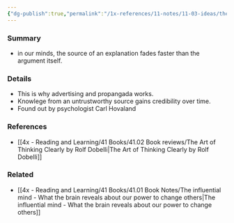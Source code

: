 ```yaml
---
{"dg-publish":true,"permalink":"/1x-references/11-notes/11-03-ideas/the-sleeper-effect/","title":"The sleeper effect","created":"2022-12-26T21:17:44.000+03:00","updated":"2024-02-14T20:18:22.052+03:00"}
---
```



### Summary
- in our minds, the source of an explanation fades faster than the argument itself.

### Details
- This is why advertising and propangada works. 
- Knowlege from an untrustworthy source gains credibility over time.
- Found out by psychologist Carl Hovaland

### References
- [[4x - Reading and Learning/41 Books/41.02 Book reviews/The Art of Thinking Clearly by Rolf Dobelli\|The Art of Thinking Clearly by Rolf Dobelli]]

### Related
- [[4x - Reading and Learning/41 Books/41.01 Book Notes/The influential mind - What the brain reveals about our power to change others\|The influential mind - What the brain reveals about our power to change others]]
